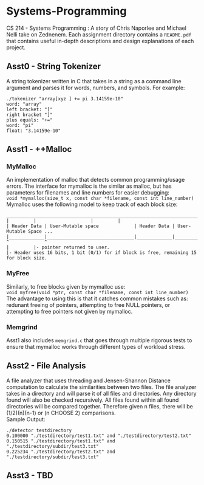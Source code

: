 # Systems-Programming
CS 214 - Systems Programming : A story of Chris Naporlee and Michael Nelli take on Zednenem.
Each assignment directory contains a `README.pdf` that contains useful in-depth descriptions and design
explanations of each project.

## Asst0 - String Tokenizer
A string tokenizer written in C that takes in a string as a command line argument and parses it for words,
numbers, and symbols. For example:
```
./tokenizer "array[xyz ] += pi 3.14159e-10"
word: "array"
left bracket: "["
right bracket "]"
plus equals: "+="
word: "pi"
float: "3.14159e-10"
```

## Asst1 - ++Malloc
### MyMalloc
An implementation of malloc that detects common programming/usage errors.
The interface for mymalloc is the similar as malloc, but has parameters for filenames and line numbers
for easier debugging:<br/>
`void *mymalloc(size_t x, const char *filename, const int line_number)`<br/>
Mymalloc uses the following model to keep track of each block size:
```
__________________________________________________________________________________
| 	      | 			       | 	     |
| Header Data | User-Mutable space             | Header Data | User-Mutable Space ...
|_____________|________________________________|_____________|____________________
^             ^
| 	      |- pointer returned to user.
|- Header uses 16 bits, 1 bit (0/1) for if block is free, remaining 15 for block size.
```

### MyFree
Similarly, to free blocks given by mymalloc use:<br/>
`void myfree(void *ptr, const char *filename, const int line_number)`<br/>
The advantage to using this is that it catches common mistakes such as: redunant freeing of
pointers, attempting to free NULL pointers, or attempting to free pointers not given by mymalloc.

### Memgrind
Asst1 also includes `memgrind.c` that goes through multiple rigorous tests to ensure that mymalloc works through
different types of workload stress.

## Asst2 - File Analysis
A file analyzer that uses threading and Jensen-Shannon Distance computation to calculate
the similarities between two files. The file analyzer takes in a directory and will parse it of all
files and directories. Any directory found will also be checked recursively. All files found within all
found directories will be compared together. Therefore given n files, there will be (1/2)(n)(n-1) or
(n CHOOSE 2) comparisons.<br/>
Sample Output:
```
./detector testdirectory
0.100000 "./testdirectory/test1.txt" and "./testdirectory/test2.txt"
0.150515 "./testdirectory/test1.txt" and "./testdirectory/subdir/test3.txt"
0.225234 "./testdirectory/test2.txt" and "./testdirectory/subdir/test3.txt"
```

## Asst3 - TBD
